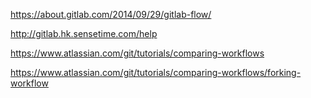https://about.gitlab.com/2014/09/29/gitlab-flow/

http://gitlab.hk.sensetime.com/help

<https://www.atlassian.com/git/tutorials/comparing-workflows>

<https://www.atlassian.com/git/tutorials/comparing-workflows/forking-workflow>